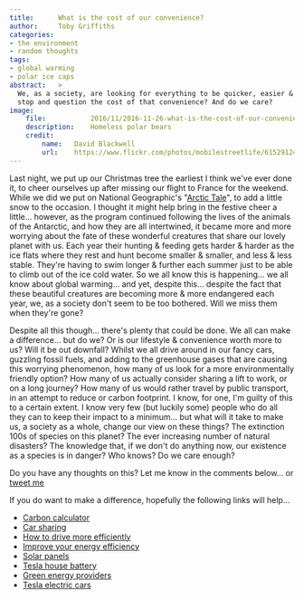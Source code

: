 ```yaml
---
title:      What is the cost of our convenience?
author:     Toby Griffiths
categories:
- the environment
- random thoughts
tags:
- global warming
- polar ice caps
abstract:   >
  We, as a society, are looking for everything to be quicker, easier & more convenient these day, but how many of us 
  stop and question the cost of that convenience? And do we care?
image:
    file:           2016/11/2016-11-26-what-is-the-cost-of-our-convenience.jpg
    description:    Homeless polar bears
    credit:
        name:   David Blackwell
        url:    https://www.flickr.com/photos/mobilestreetlife/6152912401/in/photolist-anHhuz-4zVPUF-oUxKCc-haEqfm-6iJ529-4c6Tpq-4ZoJaA-haEa7e-m3i3Ra-haEoHG-ckE7N1-fyfrjx-dpwz2X-6atNYf-haEesZ-haEijC-haEogS-haFy4x-haErah-MiqKg-haFA8n-haEbCR-haEgXh-vPcWB-kZ4JX6-haEhju-haEqMy-haEkGS-haFAEp-haEeZv-haFyap-EWyyM-haEkwU-sfUoL1-ckDugd-haEgwP-haFAep-haEhMo-pD1TYR-haFAhF-haFBLx-pNMt8u-haEnRU-haEdyp-haEkHf-haEjwC-jzDF5o-9svF6S-5NVgTY-6YEqti
---
```

Last night, we put up our Christmas tree the earliest I think we've ever done it, to cheer ourselves up after missing 
our flight to France for the weekend. While we did we put on National Geographic's "[Arctic Tale](https://www.netflix.com/title/70073731)", to add a little 
snow to the occasion. I thought it might help bring in the festive cheer a little… however, as the program continued 
following the lives of the animals of the Antarctic, and how they are all intertwined, it became more and more worrying 
about the fate of these wonderful creatures that share our lovely planet with us. Each year their hunting & feeding gets 
harder & harder as the ice flats where they rest and hunt become smaller & smaller, and less & less stable. They're 
having to swim longer & further each summer just to be able to climb out of the ice cold water.
So we all know this is happening… we all know about global warming… and yet, despite this… despite the fact that these 
beautiful creatures are becoming more & more endangered each year, we, as a society don't seem to be too bothered. Will 
we miss them when they're gone?

Despite all this though… there's plenty that could be done. We all can make a difference… but do we? Or is our lifestyle 
& convenience worth more to us? Will it be out downfall? Whilst we all drive around in our fancy cars, guzzling fossil 
fuels, and adding to the greenhouse gases that are causing this worrying phenomenon, how many of us look for a more 
environmentally friendly option? How many of us actually consider sharing a lift to work, or on a long journey? How many 
of us would rather travel by public transport, in an attempt to reduce or carbon footprint. I know, for one, I'm guilty 
of this to a certain extent. I know very few (but luckily some) people who do all they can to keep their impact to a 
minimum… but what will it take to make us, a society as a whole, change our view on these things? The extinction 100s of 
species on this planet? The ever increasing number of natural disasters? The knowledge that, if we don't do anything 
now, our existence as a species is in danger? Who knows? Do we care enough?

Do you have any thoughts on this?  Let me know in the comments below… or [tweet me](https://twitter.com/ToG)

If you do want to make a difference, hopefully the following links will help…

* [Carbon calculator](http://footprint.wwf.org.uk/)
* [Car sharing](https://liftshare.com/uk)
* [How to drive more efficiently](http://www.energysavingtrust.org.uk/travel/driving-advice)
* [Improve your energy efficiency](https://carbonfund.org/reduce/)
* [Solar panels](http://www.which.co.uk/reviews/solar-panels/article/guides)
* [Tesla house battery](https://www.tesla.com/powerwall)
* [Green energy providers](https://www.ovoenergy.com/)
* [Tesla electric cars](https://www.tesla.com/)
